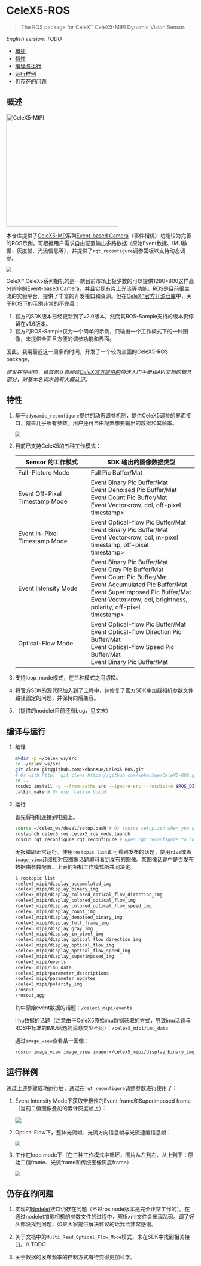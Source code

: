 # CeleX5-ROS

> The ROS package for CeleX™ CeleX5-MIPI Dynamic Vision Sensor.

*English version: TODO*

- [概述](#概述)
- [特性](#特性)
- [编译与运行](#编译与运行)
- [运行样例](#运行样例)
- [仍存在的问题](#仍存在的问题)

## 概述

<img src="assets/242069421.jpg" height="300" alt="CeleX5-MIPI"/>



本仓库提供了[CeleX5-MP](http://www.celepixel.com/#/Samples)系列[Event-based Camera](https://en.wikipedia.org/wiki/Event_camera)（事件相机）功能较为完善的ROS示例。可根据用户需求自由配置输出多路数据（原始Event数据、IMU数据、灰度帧、光流信息等），并提供了`rqt_reconfigure`调参面板以支持动态调参。

<img src="assets/Screenshot from 2020-01-22 21-16-52.png" style="zoom:80%;" />

CeleX™ CeleX5系列相机的是一款目前市场上极少数的可以提供1280*800这样高分辨率的Event-based Camera，并且实现有片上光流等功能。[ROS](https://www.ros.org/)是目前很主流的实验平台，提供了丰富的开发接口和资源。但在[CeleX™官方开源仓库](https://github.com/CelePixel/CeleX5-MIPI)中，关于ROS下的示例非常的不完善：

1. 官方的SDK版本已经更新到了v2.0版本，然而其ROS-Sample支持的版本仍停留在v1.6版本。
2. 官方的ROS-Sample仅为一个简单的示例，只输出一个工作模式下的一种图像，未提供全面且方便的调参功能和界面。

因此，我用最近这一周多的时间，开发了一个较为全面的CeleX5-ROS package。

*建议在使用前，请首先认真阅读[CeleX官方提供的](https://github.com/CelePixel/CeleX5-MIPI/tree/master/Documentation)快速入门手册和API文档的概念部分，对基本名词术语有大概认识。*

## 特性

1. 基于`ddynamic_reconfigure`提供的动态调参机制，提供CeleX5调参的界面接口，覆盖几乎所有参数。用户还可自由配置想要输出的数据和其帧率。

   <img src="assets/Screenshot from 2020-01-22 21-22-20.png" style="zoom:80%;" />

2. 目前已支持CeleX5的五种工作模式：

   | Sensor 的工作模式              | SDK 输出的图像数据类型                                       |
   | ------------------------------ | ------------------------------------------------------------ |
   | Full-Picture Mode              | Full Pic Buffer/Mat                                          |
   | Event Off-Pixel Timestamp Mode | Event Binary Pic Buffer/Mat<br/>Event Denoised Pic Buffer/Mat<br/>Event Count Pic Buffer/Mat<br/>Event Vector<row, col, off-pixel timestamp> |
   | Event In-Pixel Timestamp Mode  | Event Optical-flow Pic Buffer/Mat<br/>Event Binary Pic Buffer/Mat<br/>Event Vector<row, col, in-pixel timestamp, off-pixel<br/>timestamp> |
   | Event Intensity Mode           | Event Binary Pic Buffer/Mat<br/>Event Gray Pic Buffer/Mat<br/>Event Count Pic Buffer/Mat<br/>Event Accumulated Pic Buffer/Mat<br/>Event Superimposed Pic Buffer/Mat<br/>Event Vector<row, col, brightness, polarity, off-pixel<br/>timestamp> |
   | Optical-Flow Mode              | Event Optical-flow Pic Buffer/Mat<br/>Event Optical-flow Direction Pic Buffer/Mat<br/>Event Optical-flow Speed Pic Buffer/Mat<br/>Event Binary Pic Buffer/Mat |

3. 支持loop_mode模式，在三种模式之间切换。

4. 将官方SDK的源代码加入到了工程中，并修复了官方SDK中加载相机参数文件路径固定的问题，并保持向后兼容。

5. （提供的nodelet目前还有bug，见文末）

## 编译与运行

1. 编译

   ```bash
   mkdir -p ~/celex_ws/src
   cd ~/celex_ws/src
   git clone git@github.com:kehanXue/CeleX5-ROS.git
   # Or with http: `git clone https://github.com/kehanXue/CeleX5-ROS.git`
   cd ..
   rosdep install -y --from-paths src --ignore-src --rosdistro $ROS_DISTRO
   catkin_make # Or use `catkin build`
   ```

2. 运行

   首先将相机连接到电脑上。
   
   ```bash
   source ~/celex_ws/devel/setup.bash # Or source setup.zsh when you use zsh
   roslaunch celex5_ros celex5_ros_node.launch
   rosrun rqt_reconfigure rqt_reconfigure # Open rqt_reconfigure to config
   ```
   
   无报错即正常运行。使用`rostopic list`即可看到发布的话题，使用`rivz`或者`image_view`订阅相对应图像话题即可看到发布的图像。某图像话题中是否发布数据由参数配置、上表的相机工作模式所共同决定。
   
   ```bash
   $ rostopic list 
   /celex5_mipi/display_accumulated_img
   /celex5_mipi/display_binary_img
   /celex5_mipi/display_colored_optical_flow_direction_img
   /celex5_mipi/display_colored_optical_flow_img
   /celex5_mipi/display_colored_optical_flow_speed_img
   /celex5_mipi/display_count_img
   /celex5_mipi/display_denoised_binary_img
   /celex5_mipi/display_full_frame_img
   /celex5_mipi/display_gray_img
   /celex5_mipi/display_in_pixel_img
   /celex5_mipi/display_optical_flow_direction_img
   /celex5_mipi/display_optical_flow_img
   /celex5_mipi/display_optical_flow_speed_img
   /celex5_mipi/display_superimposed_img
   /celex5_mipi/events
   /celex5_mipi/imu_data
   /celex5_mipi/parameter_descriptions
   /celex5_mipi/parameter_updates
   /celex5_mipi/polarity_img
   /rosout
   /rosout_agg
   ```
   
   其中原始event数据的话题：`/celex5_mipi/events`
   
   imu数据的话题（注意由于CeleX5原始imu数据获取的方式，导致imu话题与ROS中标准的IMU话题的消息类型不同）：`/celex5_mipi/imu_data`
   
   通过`image_view`查看某一图像：
   
   ```bash
   rosrun image_view image_view image:=/celex5_mipi/display_binary_img
   ```

## 运行样例

通过上述步骤成功运行后，通过在`rqt_reconfigure`调整参数进行使用了：

1. Event Intensity Mode下获取带极性的Event frame和Superimposed frame（当前二值图像叠加的累计灰度帧上）：

   <img src="assets/Screenshot from 2020-01-22 23-35-10.png" style="zoom:100%;" />
   
2. Optical Flow下，整体光流帧、光流方向信息帧与光流速度信息帧：

   <img src="assets/Screenshot from 2020-01-22 21-20-36.png" style="zoom:80%;" />

3. 工作在loop mode下（在三种工作模式中循环，图片从左到右、从上到下：原始二值frame、光流frame和传统图像灰度frame）：

   <img src="assets/Screenshot from 2020-01-22 21-16-52-1579704106897.png" style="zoom:80%;" />

## 仍存在的问题

1. 实现的[Nodelet](http://wiki.ros.org/nodelet)接口仍存在问题（不过ros node版本是完全正常工作的）。在通过nodelet加载相机的参数文件的过程中，解析xml文件会出现乱码。调了好久都没找到问题，如果大家提供解决建议的话我会非常感谢。
2. 关于文档中的`Multi_Read_Optical_Flow_Mode`模式，未在SDK中找到相关接口。// TODO

3. 关于数据的发布频率的控制方式有待变得更加科学。